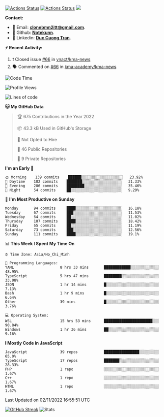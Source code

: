 [![Actions Status](https://github.com/Notekunn/Notekunn/workflows/wakatime-stats/badge.svg)](https://github.com/Notekunn/Notekunn/actions)
[![Actions Status](https://github.com/Notekunn/Notekunn/workflows/update-gh-activity/badge.svg)](https://github.com/Notekunn/Notekunn/actions)
![](https://visitor-badge.glitch.me/badge?page_id=notekunn.notekunn)

<!--![Notekunn](https://count.getloli.com/get/@notekunn)-->

<!--![Meme](https://media1.tenor.com/images/1c6140897565e34a4e98f618e220dc0d/tenor.gif)-->

<!--![Personal npm card](https://i.imgur.com/mi8nZo1.png)-->

**Contact:**

- 🐍 Email: **[clonebmn2itt@gmail.com](mailto:clonebmn2itt@gmail.com)**.
- 🐬 Github: **[Notekunn](https://github.com/Notekunn)**.
- 🐬 Linkedin: **[Duc Cuong Tran](https://www.linkedin.com/in/notekunn/)**.

**:zap: Recent Activity:**

<!--START_SECTION:activity-->
1. ❗️ Closed issue [#66](https://github.com/vnact/kma-news/issues/66) in [vnact/kma-news](https://github.com/vnact/kma-news)
2. 🗣 Commented on [#66](https://github.com/kma-academy/kma-news/issues/66) in [kma-academy/kma-news](https://github.com/kma-academy/kma-news)
<!--END_SECTION:activity-->

<!--START_SECTION:waka-->
![Code Time](http://img.shields.io/badge/Code%20Time-2%2C248%20hrs%205%20mins-blue)

![Profile Views](http://img.shields.io/badge/Profile%20Views-5-blue)

![Lines of code](https://img.shields.io/badge/From%20Hello%20World%20I%27ve%20Written-340%20Thousand%20lines%20of%20code-blue)

**🐱 My GitHub Data** 

> 🏆 675 Contributions in the Year 2022
 > 
> 📦 43.3 kB Used in GitHub's Storage 
 > 
> 🚫 Not Opted to Hire
 > 
> 📜 46 Public Repositories 
 > 
> 🔑 9 Private Repositories  
 > 
**I'm an Early 🐤** 

```text
🌞 Morning    139 commits    ██████░░░░░░░░░░░░░░░░░░░   23.92% 
🌆 Daytime    182 commits    ███████░░░░░░░░░░░░░░░░░░   31.33% 
🌃 Evening    206 commits    ████████░░░░░░░░░░░░░░░░░   35.46% 
🌙 Night      54 commits     ██░░░░░░░░░░░░░░░░░░░░░░░   9.29%

```
📅 **I'm Most Productive on Sunday** 

```text
Monday       94 commits     ████░░░░░░░░░░░░░░░░░░░░░   16.18% 
Tuesday      67 commits     ███░░░░░░░░░░░░░░░░░░░░░░   11.53% 
Wednesday    64 commits     ██░░░░░░░░░░░░░░░░░░░░░░░   11.02% 
Thursday     107 commits    ████░░░░░░░░░░░░░░░░░░░░░   18.42% 
Friday       65 commits     ██░░░░░░░░░░░░░░░░░░░░░░░   11.19% 
Saturday     73 commits     ███░░░░░░░░░░░░░░░░░░░░░░   12.56% 
Sunday       111 commits    ████░░░░░░░░░░░░░░░░░░░░░   19.1%

```


📊 **This Week I Spent My Time On** 

```text
⌚︎ Time Zone: Asia/Ho_Chi_Minh

💬 Programming Languages: 
YAML                     8 hrs 33 mins       ████████████░░░░░░░░░░░░░   48.95% 
TypeScript               5 hrs 47 mins       ████████░░░░░░░░░░░░░░░░░   33.08% 
JSON                     1 hr 14 mins        █░░░░░░░░░░░░░░░░░░░░░░░░   7.13% 
Bash                     1 hr 9 mins         █░░░░░░░░░░░░░░░░░░░░░░░░   6.64% 
Other                    39 mins             █░░░░░░░░░░░░░░░░░░░░░░░░   3.76%

💻 Operating System: 
WSL                      15 hrs 53 mins      ██████████████████████░░░   90.84% 
Windows                  1 hr 36 mins        ██░░░░░░░░░░░░░░░░░░░░░░░   9.16%

```

**I Mostly Code in JavaScript** 

```text
JavaScript               39 repos            ████████████████░░░░░░░░░   65.0% 
TypeScript               17 repos            ███████░░░░░░░░░░░░░░░░░░   28.33% 
PHP                      1 repo              ░░░░░░░░░░░░░░░░░░░░░░░░░   1.67% 
C++                      1 repo              ░░░░░░░░░░░░░░░░░░░░░░░░░   1.67% 
HTML                     1 repo              ░░░░░░░░░░░░░░░░░░░░░░░░░   1.67%

```



 Last Updated on 02/11/2022 16:55:51 UTC
<!--END_SECTION:waka-->
<!--START_SECTION:random-qoutes-->
<!--END_SECTION:random-qoutes-->

[![GitHub Streak](http://github-readme-streak-stats.herokuapp.com?user=notekunn&theme=radical&date_format=j%2Fn%5B%2FY%5D)](https://git.io/streak-stats)
![Stats](https://github-readme-stats.vercel.app/api?username=notekunn&show_icons=true&theme=radical&count_private=true)



